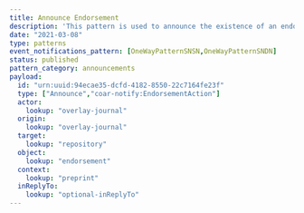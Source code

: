 ```yaml
---
title: Announce Endorsement
description: 'This pattern is used to announce the existence of an endorsement, referencing (in `context`) the resource that has been endorsed'
date: "2021-03-08"
type: patterns
event_notifications_pattern: [OneWayPatternSNSN,OneWayPatternSNDN]
status: published
pattern_category: announcements
payload:
  id: "urn:uuid:94ecae35-dcfd-4182-8550-22c7164fe23f"
  type: ["Announce","coar-notify:EndorsementAction"]
  actor:
    lookup: "overlay-journal"
  origin:
    lookup: "overlay-journal"
  target:
    lookup: "repository"
  object:
    lookup: "endorsement"
  context:
    lookup: "preprint"
  inReplyTo:
    lookup: "optional-inReplyTo"
---
```


